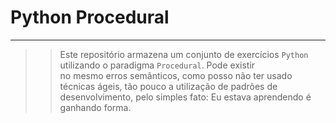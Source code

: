 # Python Procedural
***

>> Este repositório armazena um conjunto de exercícios
>> `Python` utilizando o paradigma `Procedural`. Pode existir    
>> no mesmo erros semânticos, como posso não ter usado técnicas 
>> ágeis, tão pouco a utilização de padrões de desenvolvimento,
>> pelo simples fato: Eu estava aprendendo é ganhando forma.
